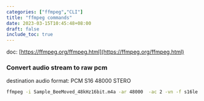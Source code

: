 ```yaml
---
categories: ["ffmpeg","CLI"]
title: "ffmpeg commands"
date: 2023-03-15T10:45:48+08:00
draft: false
include_toc: true
---
```

doc: [https://ffmpeg.org/ffmpeg.html](https://ffmpeg.org/ffmpeg.html)

### Convert audio stream to raw pcm
destination audio format: PCM S16 48000 STERO 
```bash
ffmpeg -i Sample_BeeMoved_48kHz16bit.m4a -ar 48000  -ac 2 -vn -f s16le   audio_sample_ar48_sf16_ac2.pcm
```